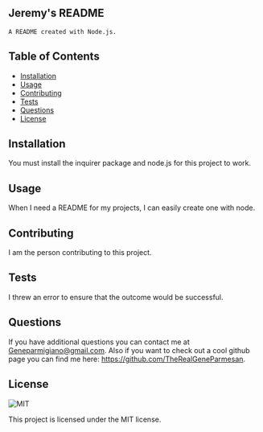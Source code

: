## Jeremy's README

    A README created with Node.js.

## Table of Contents

- [Installation](#installation)
- [Usage](#usage)
- [Contributing](#contributing)
- [Tests](#tests)
- [Questions](#questions)
- [License](#license)

## Installation

You must install the inquirer package and node.js for this project to work.

## Usage

When I need a README for my projects, I can easily create one with node.

## Contributing

I am the person contributing to this project.

## Tests

I threw an error to ensure that the outcome would be successful.

## Questions

If you have additional questions you can contact me at Geneparmigiano@gmail.com. Also if you want to check out a cool github page you can find me here: https://github.com/TheRealGeneParmesan.

## License

![MIT](https://img.shields.io/badge/license-MIT-brightgreen)

This project is licensed under the MIT license.
